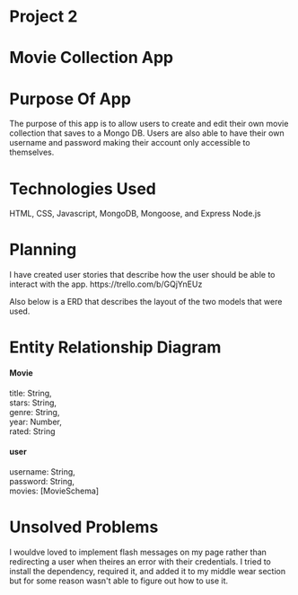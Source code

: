 # Project 2

# Movie Collection App  

# Purpose Of App
<p>The purpose of this app is to allow users to create and edit their own movie collection that saves to a Mongo DB. Users are also able to have their own username and password making their account only accessible to themselves.</p>

# Technologies Used
<p>HTML, CSS, Javascript, MongoDB, Mongoose, and Express Node.js</p>

<h1>Planning</h1>
<p>I have created user stories that describe how the user should be able to interact with the app. https://trello.com/b/GQjYnEUz</p>

<p>Also below is a ERD that describes the layout of the two models that were used.

<h1>Entity Relationship Diagram</h1>

<h4>Movie</h4>
title: String,<br>
stars: String,<br>
genre: String,<br>
year: Number,<br>
rated: String<br>

<h4>user</h4>
username: String,<br>
password: String,<br>
movies: [MovieSchema]<br>

<h1>Unsolved Problems</h1>
I wouldve loved to implement flash messages on my page rather than redirecting a user when theires an error with their credentials. I tried to install the dependency, required it, and added it to my middle wear section but for some reason wasn't able to figure out how to use it.


